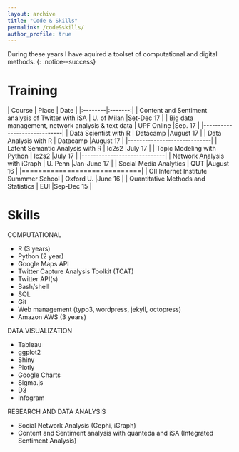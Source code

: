 ```yaml
---
layout: archive
title: "Code & Skills"
permalink: /code&skills/
author_profile: true
---
```


During these years I have aquired a toolset of computational and digital methods.
{: .notice--success}

Training
======



| Course | Place | Date |
|:--------|:-------:|
| Content and Sentiment analysis of Twitter with iSA   | U. of Milan   |Set-Dec 17   |
| Big data management, network analysis & text data   | UPF Online   |Sep. 17   |
|-----------------------------|
| Data Scientist with R   | Datacamp   |August 17  |
| Data Analysis with R   | Datacamp   |August 17  |
|-----------------------------|
| Latent Semantic Analysis with R    | Ic2s2   |July 17   |
| Topic Modeling with Python    | Ic2s2  |July 17  |
|-----------------------------|
| Network Analysis with iGraph   | U. Penn    |Jan-June 17   |
| Social Media Analytics  | QUT  |August 16  |
|=============================|
| OII Internet Institute Summmer School  | Oxford U.  |June 16  |
| Quantitative Methods and Statistics   | EUI   |Sep-Dec 15   |


Skills
======

COMPUTATIONAL
- R (3 years)			
- Python (2 year)
- Google Maps API
- Twitter Capture Analysis Toolkit (TCAT)
- Twitter API(s)
- Bash/shell
- SQL
- Git
- Web management (typo3, wordpress, jekyll, octopress)
- Amazon AWS (3 years)

DATA VISUALIZATION	
- Tableau
- ggplot2
- Shiny
- Plotly
- Google Charts
- Sigma.js
- D3
- Infogram

RESEARCH AND DATA ANALYSIS		
- Social Network Analysis (Gephi, iGraph)  
- Content and Sentiment analysis with quanteda and iSA (Integrated Sentiment Analysis)



